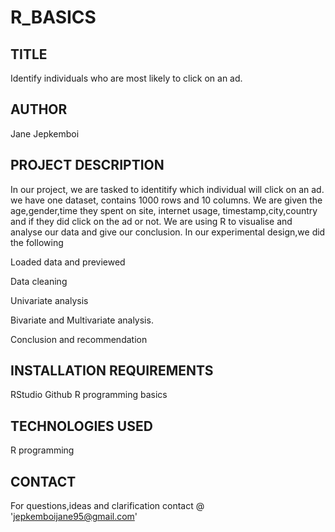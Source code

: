 # R_BASICS
## TITLE
 Identify individuals who are most likely to click on an ad.
## AUTHOR
  Jane Jepkemboi
## PROJECT DESCRIPTION
In our project, we are tasked to identitify which individual will click on an ad. we have one dataset, contains 1000 rows and 10 columns. We are given the age,gender,time they spent on site, internet usage, timestamp,city,country and if they did click on the ad or not.
We are using R to visualise and analyse our data and give our conclusion.
In our experimental design,we did the following

Loaded data and previewed

Data cleaning

Univariate analysis

Bivariate and Multivariate analysis.

Conclusion and recommendation


## INSTALLATION REQUIREMENTS
RStudio
Github
R programming basics

## TECHNOLOGIES USED

R programming

## CONTACT

For questions,ideas and clarification
contact @ 'jepkemboijane95@gmail.com'
